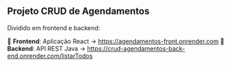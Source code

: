 ## Projeto CRUD de Agendamentos  

Dividido em frontend e backend:  

📌 **Frontend**: Aplicação React → https://agendamentos-front.onrender.com
📌 **Backend**: API REST Java → https://crud-agendamentos-back-end.onrender.com/listarTodos
